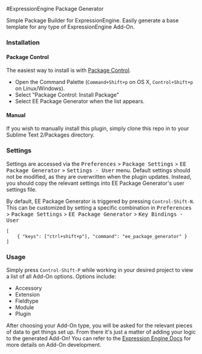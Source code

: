 #ExpressionEngine Package Generator

Simple Package Builder for ExpressionEngine. Easily generate a base template for any type of ExpressionEngine Add-On.

### Installation
#### Package Control
The easiest way to install is with [Package Control][package-control].

 * Open the Command Palette (`Command+Shift+p` on OS X, `Control+Shift+p` on Linux/Windows).
 * Select "Package Control: Install Package"
 * Select EE Package Generator when the list appears.

#### Manual
If you wish to manually install this plugin, simply clone this repo in to your Sublime Text 2/Packages directory.

### Settings

Settings are accessed via the <kbd>Preferences</kbd> > <kbd>Package Settings</kbd> > <kbd>EE Package Generator</kbd> > <kbd>Settings - User</kbd> menu. Default settings should not be modified, as they are overwritten when the plugin updates. Instead, you should copy the relevant settings into EE Package Generator's user settings file.

By default, EE Package Generator is triggered by pressing `Control-Shift-N`. This can be customized by setting a specific combination in <kbd>Preferences</kbd> > <kbd>Package Settings</kbd> > <kbd>EE Package Generator</kbd> > <kbd>Key Bindings - User</kbd>

    [
        { "keys": ["ctrl+shift+p"], "command": "ee_package_generator" }
    ]

### Usage

Simply press `Control-Shift-P` while working in your desired project to view a list of all Add-On options. Options include:

 * Accessory
 * Extension
 * Fieldtype
 * Module
 * Plugin

After choosing your Add-On type, you will be asked for the relevant pieces of data to get things set up. From there it's just a matter of adding your logic to the generated Add-On! You can refer to the [Expression Engine Docs][ee-docs] for more details on Add-On development.

[package-control]: http://wbond.net/sublime_packages/package_control
[ee-docs]: http://ellislab.com/expressionengine/user-guide/development

